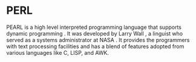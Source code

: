 # PERL
PEARL is a high level interpreted programming language that supports dynamic programming . It was developed by Larry Wall , a linguist who served as a systems administrator at NASA . It provides the programmers with text processing facilities and has a blend of features adopted from various languages like C, LISP, and AWK.
